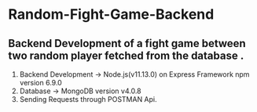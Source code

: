 # Random-Fight-Game-Backend
Backend Development of a fight game between two random player fetched from the database .
---------------------------------------------------------------------------------------
1. Backend Development -> Node.js(v11.13.0) on Express Framework npm version 6.9.0
2. Database -> MongoDB version v4.0.8
3. Sending Requests through POSTMAN Api.

